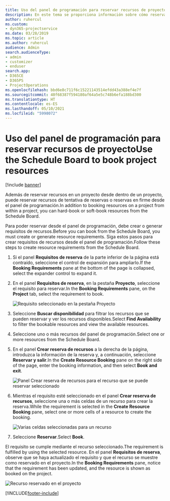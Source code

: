 ```yaml
---
title: Uso del panel de programación para reservar recursos de proyecto
description: En este tema se proporciona información sobre cómo reservar recursos.
author: ruhercul
ms.custom:
- dyn365-projectservice
ms.date: 03/28/2019
ms.topic: article
ms.author: ruhercul
audience: Admin
search.audienceType:
- admin
- customizer
- enduser
search.app:
- D365CE
- D365PS
- ProjectOperations
ms.openlocfilehash: bbd6e8c711f6c15221143514efdd43a388ef4e7f
ms.sourcegitcommit: 40f68387f594180af64a5e5c748b6efa188bd300
ms.translationtype: HT
ms.contentlocale: es-ES
ms.lasthandoff: 05/10/2021
ms.locfileid: "5998072"
---
```

# <a name="use-the-schedule-board-to-book-project-resources"></a><span data-ttu-id="90347-103">Uso del panel de programación para reservar recursos de proyecto</span><span class="sxs-lookup"><span data-stu-id="90347-103">Use the Schedule Board to book project resources</span></span>

[!include [banner](../includes/psa-now-project-operations.md)]

<span data-ttu-id="90347-104">Además de reservar recursos en un proyecto desde dentro de un proyecto, puede reservar recursos de tentativa de reservas o reservas en firme desde el panel de programación.</span><span class="sxs-lookup"><span data-stu-id="90347-104">In addition to booking resources on a project from within a project, you can hard-book or soft-book resources from the Schedule Board.</span></span>

<span data-ttu-id="90347-105">Para poder reservar desde el panel de programación, debe crear o generar requisitos de recursos.</span><span class="sxs-lookup"><span data-stu-id="90347-105">Before you can book from the Schedule Board, you must create or generate resource requirements.</span></span> <span data-ttu-id="90347-106">Siga estos pasos para crear requisitos de recursos desde el panel de programación.</span><span class="sxs-lookup"><span data-stu-id="90347-106">Follow these steps to create resource requirements from the Schedule Board.</span></span>

1. <span data-ttu-id="90347-107">Si el panel **Requisitos de reserva** de la parte inferior de la página está contraído, seleccione el control de expansión para ampliarlo.</span><span class="sxs-lookup"><span data-stu-id="90347-107">If the **Booking Requirements** pane at the bottom of the page is collapsed, select the expander control to expand it.</span></span>
2. <span data-ttu-id="90347-108">En el panel **Requisitos de reserva**, en la pestaña **Proyecto**, seleccione el requisito para reservar.</span><span class="sxs-lookup"><span data-stu-id="90347-108">In the **Booking Requirements** pane, on the **Project** tab, select the requirement to book.</span></span>

    ![Requisito seleccionado en la pestaña Proyecto](media/Resource-Management-image73.png)

3. <span data-ttu-id="90347-110">Seleccione **Buscar disponibilidad** para filtrar los recursos que se pueden reservar y ver los recursos disponibles.</span><span class="sxs-lookup"><span data-stu-id="90347-110">Select **Find Availability** to filter the bookable resources and view the available resources.</span></span> 
4. <span data-ttu-id="90347-111">Seleccione uno o más recursos del panel de programación.</span><span class="sxs-lookup"><span data-stu-id="90347-111">Select one or more resources from the Schedule Board.</span></span> 
5. <span data-ttu-id="90347-112">En el panel **Crear reserva de recursos** a la derecha de la página, introduzca la información de la reserva y, a continuación, seleccione **Reservar y salir**.</span><span class="sxs-lookup"><span data-stu-id="90347-112">In the **Create Resource Booking** pane on the right side of the page, enter the booking information, and then select **Book and exit**.</span></span>

    ![Panel Crear reserva de recursos para el recurso que se puede reservar seleccionado](media/Resource-Management-image74.png)

6. <span data-ttu-id="90347-114">Mientras el requisito esté seleccionado en el panel **Crear reserva de recursos**, seleccione una o más celdas de un recurso para crear la reserva.</span><span class="sxs-lookup"><span data-stu-id="90347-114">While the requirement is selected in the **Create Resource Booking** pane, select one or more cells of a resource to create the booking.</span></span>

    ![Varias celdas seleccionadas para un recurso](media/Resource-Management-image75.png)

7. <span data-ttu-id="90347-116">Seleccione **Reservar**.</span><span class="sxs-lookup"><span data-stu-id="90347-116">Select **Book**.</span></span>

<span data-ttu-id="90347-117">El requisito se cumple mediante el recurso seleccionado.</span><span class="sxs-lookup"><span data-stu-id="90347-117">The requirement is fulfilled by using the selected resource.</span></span> <span data-ttu-id="90347-118">En el panel **Requisitos de reserva**, observe que se haya actualizado el requisito y que el recurso se muestre como reservado en el proyecto.</span><span class="sxs-lookup"><span data-stu-id="90347-118">In the **Booking Requirements** pane, notice that the requirement has been updated, and the resource is shown as booked on the project.</span></span>

![Recurso reservado en el proyecto](media/Resource-Management-image76.png)


[!INCLUDE[footer-include](../includes/footer-banner.md)]